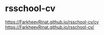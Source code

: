 # rsschool-cv

https://FarkheevRinat.github.io/rsschool-cv/cv
<br/>
https://FarkheevRinat.github.io/rsschool-cv/
